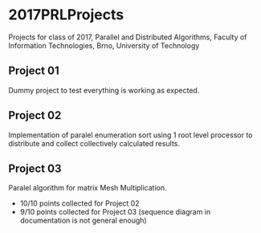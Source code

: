 # 2017PRLProjects
Projects for class of 2017, Parallel and Distributed Algorithms, Faculty of Information Technologies, Brno, University of Technology

## Project 01
Dummy project to test everything is working as expected.

## Project 02 
Implementation of paralel enumeration sort using 1 root level processor to distribute and collect collectively calculated results.

## Project 03
Paralel algorithm for matrix Mesh Multiplication.

* 10/10 points collected for Project 02
* 9/10 points collected for Project 03 (sequence diagram in documentation is not general enough)
